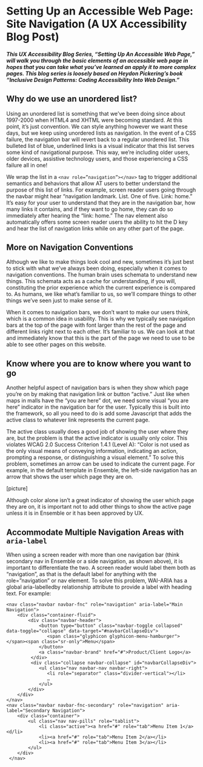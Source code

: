 # Setting Up an Accessible Web Page: Site Navigation (A UX Accessibility Blog Post)
##### This UX Accessibility Blog Series, “Setting Up An Accessible Web Page,” will walk you through the basic elements of an accessible web page in hopes that you can take what you’ve learned an apply it to more complex pages. This blog series is loosely based on Heydon Pickering’s book “Inclusive Design Patterns: Coding Accessibility Into Web Design.”

<h2>Why do we use an unordered list?</h2>
<p>Using an unordered list is something that we’ve been doing since about 1997-2000 when HTML4 and XHTML were becoming standard. At this point, it’s just convention. We can style anything however we want these days, but we keep using unordered lists as navigation. In the event of a CSS failure, the navigation bar will revert back to a regular unordered list. This bulleted list of blue, underlined links is a visual indicator that this list serves some kind of navigational purpose. This way, we’re including older users, older devices, assistive technology users, and those experiencing a CSS failure all in one!</p>
<p>We wrap the list in a <code>&lt;nav role=”navigation”&gt;&lt;/nav&gt;</code> tag to trigger additional semantics and behaviors that allow AT users to better understand the purpose of this list of links. For example, screen reader users going through the navbar might hear “navigation landmark. List. One of five. Link: home.” It’s easy for your user to understand that they are in the navigation bar, how many links it contains, and if they want to go home, they can do so immediately after hearing the “link: home.” The nav element also automatically offers some screen reader users the ability to hit the D key and hear the list of navigation links while on any other part of the page. </p>

<h2>More on Navigation Conventions</h2>
<p>Although we like to make things look cool and new, sometimes it’s just best to stick with what we’ve always been doing, especially when it comes to navigation conventions. The human brain uses schemata to understand new things. This schemata acts as a cache for understanding, if you will, constituting the prior experience which the current experience is compared to. As humans, we like what’s familiar to us, so we’ll compare things to other things we’ve seen just to make sense of it. </p>

<p>When it comes to navigation bars, we don’t want to make our users think, which is a common idea in usability. This is why we typically see navigation bars at the top of the page with font larger than the rest of the page and different links right next to each other. It’s familiar to us. We can look at that and immediately know that this is the part of the page we need to use to be able to see other pages on this website.</p>

<h2>Know where you are to know where you want to go</h2>
<p>Another helpful aspect of navigation bars is when they show which page you’re on by making that navigation link or button “active.” Just like when maps in malls have the “you are here” dot, we need some visual “you are here” indicator in the navigation bar for the user. Typically this is built into the framework, so all you need to do is add some Javascript that adds the active class to whatever link represents the current page. </p>
<p>The active class usually does a good job of showing the user where they are, but the problem is that the active indicator is usually only color. This violates WCAG 2.0 Success Criterion 1.4.1 (Level A): “Color is not used as the only visual means of conveying information, indicating an action, prompting a response, or distinguishing a visual element.” To solve this problem, sometimes an arrow can be used to indicate the current page. For example, in the default template in Ensemble, the left-side navigation has an arrow that shows the user which page they are on.</p>
[picture]
<p>Although color alone isn’t a great indicator of showing the user which page they are on, it is important not to add other things to show the active page unless it is in Ensemble or it has been approved by UX.</p>

<h2>Accommodate Multiple Navigation Areas with <code>aria-label</code></h2>
<p>When using a screen reader with more than one navigation bar (think secondary nav in Ensemble or a side navigation, as shown above), it is important to differentiate the two. A screen reader would label them both as “navigation”, as that is the default label for anything with the role=”navigation” or nav element. To solve this problem, WAI-ARIA has a global aria-labelledby relationship attribute to provide a label with heading text. For example:</p>
<pre><code>&lt;nav class="navbar navbar-fnc" role="navigation" aria-label="Main Navigation"&gt;
    &lt;div class="container-fluid"&gt;
        &lt;div class="navbar-header"&gt;
            &lt;button type="button" class="navbar-toggle collapsed" data-toggle="collapse" data-target="#navbarCollapseDiv"&gt;
               &lt;span class="glyphicon glyphicon-menu-hamburger"&gt;&lt;/span&gt;&lt;span class="sr-only"&gt;Menu&lt;/span&gt;
            &lt;/button&gt;
            &lt;a class="navbar-brand" href="#"&gt;Product/Client Logo&lt;/a&gt;
         &lt;/div&gt;
         &lt;div class="collapse navbar-collapse" id="navbarCollapseDiv"&gt;
            &lt;ul class="nav navbar-nav navbar-right"&gt;
               &lt;li role="separator" class="divider-vertical"&gt;&lt;/li&gt;
               …
            &lt;/ul&gt;
        &lt;/div&gt;
    &lt;/div&gt;
&lt;/nav&gt;
&lt;nav class="navbar navbar-fnc-secondary" role="navigation" aria-label="Secondary Navigation"&gt;
    &lt;div class="container"&gt;
        &lt;ul class="nav nav-pills" role="tablist"&gt;
            &lt;li class="active"&gt;&lt;a href="#" role="tab"&gt;Menu Item 1&lt;/a&gt;&lt;d/li&gt;
            &lt;li&gt;&lt;a href="#" role="tab"&gt;Menu Item 2&lt;/a&gt;&lt;/li&gt;
            &lt;li&gt;&lt;a href="#" role="tab"&gt;Menu Item 3&lt;/a&gt;&lt;/li&gt;
        &lt;/ul&gt;
    &lt;/div&gt;
 &lt;/nav&gt;
</code>
</pre>
